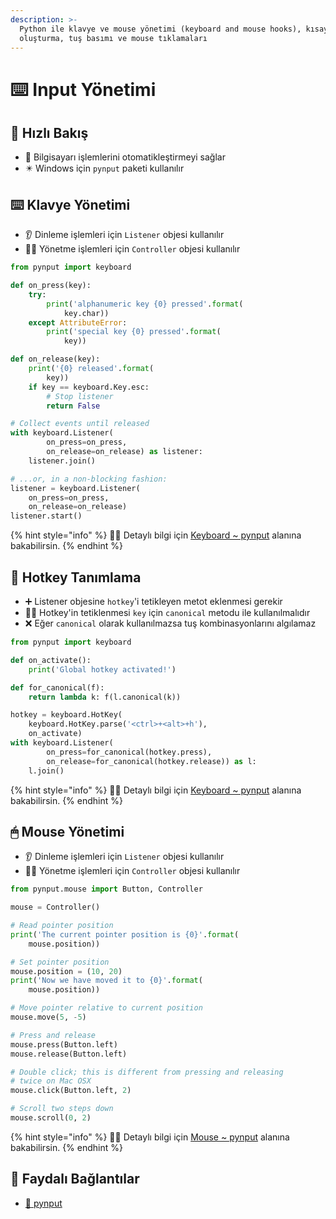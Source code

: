 ```yaml
---
description: >-
  Python ile klavye ve mouse yönetimi (keyboard and mouse hooks), kısayol
  oluşturma, tuş basımı ve mouse tıklamaları
---
```


# ⌨️ Input Yönetimi

## 👀 Hızlı Bakış

* 🤖 Bilgisayarı işlemlerini otomatikleştirmeyi sağlar
* ✴️ Windows için `pynput` paketi kullanılır

## ⌨️ Klavye Yönetimi

* 👂 Dinleme işlemleri için `Listener` objesi kullanılır
* 👨‍💼 Yönetme işlemleri için `Controller` objesi kullanılır

```python
from pynput import keyboard

def on_press(key):
    try:
        print('alphanumeric key {0} pressed'.format(
            key.char))
    except AttributeError:
        print('special key {0} pressed'.format(
            key))

def on_release(key):
    print('{0} released'.format(
        key))
    if key == keyboard.Key.esc:
        # Stop listener
        return False

# Collect events until released
with keyboard.Listener(
        on_press=on_press,
        on_release=on_release) as listener:
    listener.join()

# ...or, in a non-blocking fashion:
listener = keyboard.Listener(
    on_press=on_press,
    on_release=on_release)
listener.start()
```

{% hint style="info" %}
‍🧙‍♂ Detaylı bilgi için [Keyboard ~ pynput](https://pynput.readthedocs.io/en/latest/keyboard.html) alanına bakabilirsin.
{% endhint %}

## 💞 Hotkey Tanımlama

* ➕ Listener objesine `hotkey`'i tetikleyen metot eklenmesi gerekir
* 👮‍♂️ Hotkey'in tetiklenmesi `key` için `canonical` metodu ile kullanılmalıdır
* ❌ Eğer `canonical` olarak kullanılmazsa tuş kombinasyonlarını algılamaz

```python
from pynput import keyboard

def on_activate():
    print('Global hotkey activated!')

def for_canonical(f):
    return lambda k: f(l.canonical(k))

hotkey = keyboard.HotKey(
    keyboard.HotKey.parse('<ctrl>+<alt>+h'),
    on_activate)
with keyboard.Listener(
        on_press=for_canonical(hotkey.press),
        on_release=for_canonical(hotkey.release)) as l:
    l.join()
```

{% hint style="info" %}
‍🧙‍♂ Detaylı bilgi için [Keyboard ~ pynput](https://pynput.readthedocs.io/en/latest/keyboard.html) alanına bakabilirsin.
{% endhint %}

## 🖱 Mouse Yönetimi

* 👂 Dinleme işlemleri için `Listener` objesi kullanılır
* 👨‍💼 Yönetme işlemleri için `Controller` objesi kullanılır

```python
from pynput.mouse import Button, Controller

mouse = Controller()

# Read pointer position
print('The current pointer position is {0}'.format(
    mouse.position))

# Set pointer position
mouse.position = (10, 20)
print('Now we have moved it to {0}'.format(
    mouse.position))

# Move pointer relative to current position
mouse.move(5, -5)

# Press and release
mouse.press(Button.left)
mouse.release(Button.left)

# Double click; this is different from pressing and releasing
# twice on Mac OSX
mouse.click(Button.left, 2)

# Scroll two steps down
mouse.scroll(0, 2)
```

{% hint style="info" %}
‍🧙‍♂ Detaylı bilgi için [Mouse ~ pynput](https://pynput.readthedocs.io/en/latest/mouse.html) alanına bakabilirsin.
{% endhint %}

## 🔗 Faydalı Bağlantılar

* [📖 pynput](https://pynput.readthedocs.io/en/latest/index.html)


